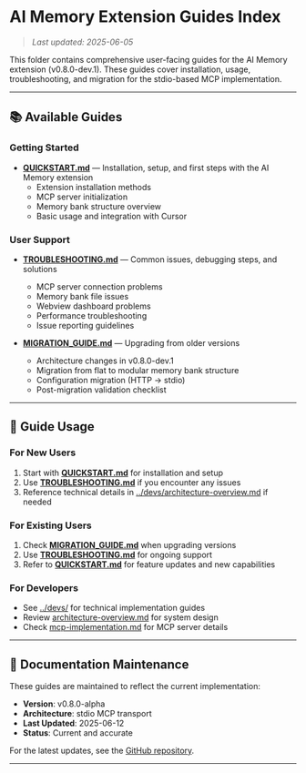 # AI Memory Extension Guides Index

> _Last updated: 2025-06-05_

This folder contains comprehensive user-facing guides for the AI Memory extension (v0.8.0-dev.1). These guides cover installation, usage, troubleshooting, and migration for the stdio-based MCP implementation.

---

## 📚 Available Guides

### Getting Started

- **[QUICKSTART.md](./QUICKSTART.md)** — Installation, setup, and first steps with the AI Memory extension
  - Extension installation methods
  - MCP server initialization
  - Memory bank structure overview
  - Basic usage and integration with Cursor

### User Support

- **[TROUBLESHOOTING.md](./TROUBLESHOOTING.md)** — Common issues, debugging steps, and solutions
  - MCP server connection problems
  - Memory bank file issues
  - Webview dashboard problems
  - Performance troubleshooting
  - Issue reporting guidelines

- **[MIGRATION_GUIDE.md](./MIGRATION_GUIDE.md)** — Upgrading from older versions
  - Architecture changes in v0.8.0-dev.1
  - Migration from flat to modular memory bank structure
  - Configuration migration (HTTP → stdio)
  - Post-migration validation checklist

---

## 🎯 Guide Usage

### For New Users

1. Start with **[QUICKSTART.md](./QUICKSTART.md)** for installation and setup
2. Use **[TROUBLESHOOTING.md](./TROUBLESHOOTING.md)** if you encounter any issues
3. Reference technical details in [../devs/architecture-overview.md](../devs/architecture-overview.md) if needed

### For Existing Users

1. Check **[MIGRATION_GUIDE.md](./MIGRATION_GUIDE.md)** when upgrading versions
2. Use **[TROUBLESHOOTING.md](./TROUBLESHOOTING.md)** for ongoing support
3. Refer to **[QUICKSTART.md](./QUICKSTART.md)** for feature updates and new capabilities

### For Developers

- See [../devs/](../devs/) for technical implementation guides
- Review [architecture-overview.md](../devs/architecture-overview.md) for system design
- Check [mcp-implementation.md](../devs/mcp-implementation.md) for MCP server details

---

## 🔄 Documentation Maintenance

These guides are maintained to reflect the current implementation:

- **Version**: v0.8.0-alpha
- **Architecture**: stdio MCP transport
- **Last Updated**: 2025-06-12
- **Status**: Current and accurate

For the latest updates, see the [GitHub repository](https://github.com/sm-moshi/aimemory).

---
